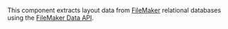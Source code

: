 This component extracts layout data from [FileMaker](https://www.claris.com/filemaker/) relational databases using the [FileMaker Data API](https://help.claris.com/en/data-api-guide/content/write-data-api-calls.html).
